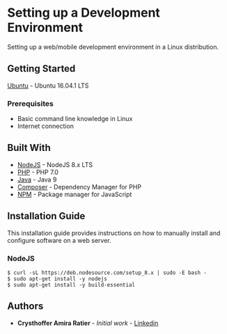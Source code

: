 # Setting up a Development Environment
Setting up a web/mobile development environment in a Linux distribution.

## Getting Started
[Ubuntu](https://www.ubuntu.com/download/desktop) - Ubuntu 16.04.1 LTS

### Prerequisites
* Basic command line knowledge in Linux
* Internet connection

## Built With

* [NodeJS](https://nodejs.org/en/about/) - NodeJS 8.x LTS
* [PHP](https://secure.php.net/) - PHP 7.0
* [Java](https://www.java.com/pt_BR/) - Java 9
* [Composer](https://getcomposer.org/) - Dependency Manager for PHP
* [NPM](https://www.npmjs.com/) - Package manager for JavaScript


## Installation Guide
This installation guide provides instructions on how to manually install and configure software on a web server.

### NodeJS

```
$ curl -sL https://deb.nodesource.com/setup_8.x | sudo -E bash -
$ sudo apt-get install -y nodejs
$ sudo apt-get install -y build-essential
```


## Authors

* **Crysthoffer Amira Ratier** - *Initial work* - [Linkedin](https://www.linkedin.com/in/crysthofferatier/)
